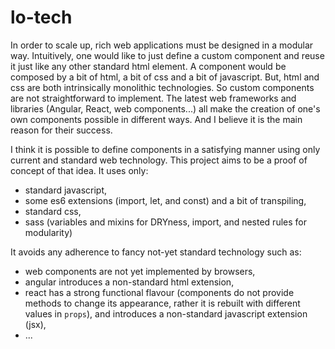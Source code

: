 # lo-tech

In order to scale up, rich web applications must be designed in a modular way. 
Intuitively, one would like to just define a custom component and reuse it just like any other standard html element. A component would be composed by a bit of html, a bit of css and a bit of javascript.
But, html and css are both intrinsically monolithic technologies. So custom components are not straightforward to implement. The latest web frameworks and libraries (Angular, React, web components...) all make the creation of one's own components possible in different ways. And I believe it is the main reason for their success.

I think it is possible to define components in a satisfying manner using only current and standard web technology. 
This project aims to be a proof of concept of that idea. It uses only:

* standard javascript,
* some es6 extensions (import, let, and const) and a bit of transpiling,
* standard css,
* sass (variables and mixins for DRYness, import, and nested rules for modularity)

It avoids any adherence to fancy not-yet standard technology such as:

* web components are not yet implemented by browsers,
* angular introduces a non-standard html extension,
* react has a strong functional flavour (components do not provide methods to change its appearance, rather it is rebuilt with different values in `props`), and introduces a non-standard javascript extension (jsx),
* ...

